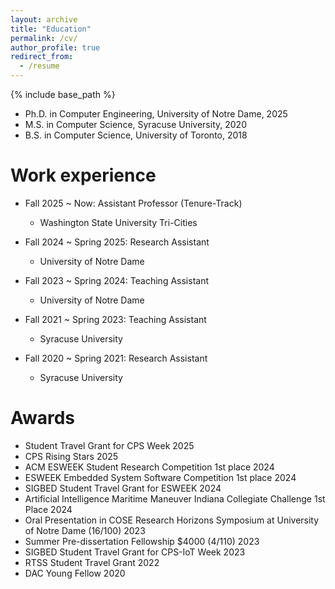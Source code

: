 ```yaml
---
layout: archive
title: "Education"
permalink: /cv/
author_profile: true
redirect_from:
  - /resume
---
```


{% include base_path %}


* Ph.D. in Computer Engineering, University of Notre Dame, 2025
* M.S. in Computer Science, Syracuse University, 2020
* B.S. in Computer Science, University of Toronto, 2018

# Work experience

* Fall 2025 ~ Now: Assistant Professor (Tenure-Track)
  * Washington State University Tri-Cities

* Fall 2024 ~ Spring 2025: Research Assistant
  * University of Notre Dame

* Fall 2023 ~ Spring 2024: Teaching Assistant
  * University of Notre Dame

* Fall 2021 ~ Spring 2023: Teaching Assistant
  * Syracuse University

* Fall 2020 ~ Spring 2021: Research Assistant
  * Syracuse University
  
# Awards
* Student Travel Grant for CPS Week 2025
* CPS Rising Stars 2025  
* ACM ESWEEK Student Research Competition 1st place 2024  
* ESWEEK Embedded System Software Competition 1st place 2024  
* SIGBED Student Travel Grant for ESWEEK 2024  
* Artificial Intelligence Maritime Maneuver Indiana Collegiate Challenge 1st Place 2024  
* Oral Presentation in COSE Research Horizons Symposium at University of Notre Dame (16/100) 2023  
* Summer Pre-dissertation Fellowship $4000 (4/110) 2023  
* SIGBED Student Travel Grant for CPS-IoT Week 2023  
* RTSS Student Travel Grant 2022  
* DAC Young Fellow 2020  


